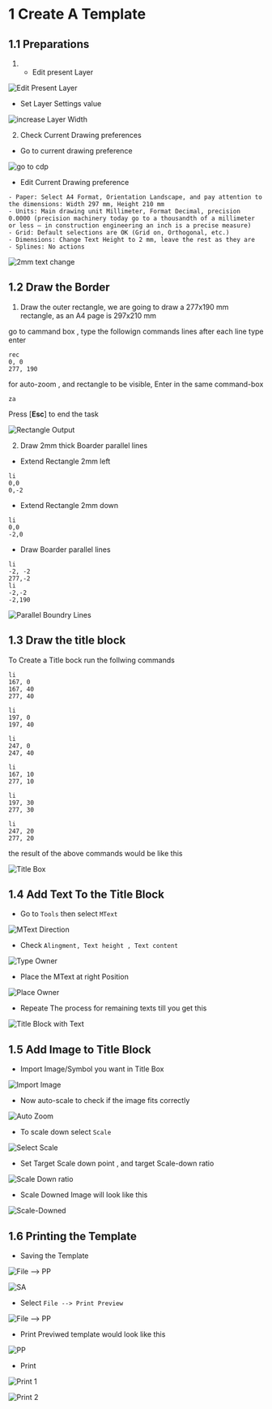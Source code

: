 # 1 Create A Template 

## 1.1 Preparations

1. -  Edit present Layer 

![Edit Present Layer](./images/1_edit_layer)

- Set Layer Settings value 

![increase Layer Width](./images/2_increase_layer_width)

2.  Check Current Drawing preferences

- Go to current drawing preference

![go to cdp](./images/3_Current_Drawing_Preference.png)

- Edit Current Drawing preference 

```
- Paper: Select A4 Format, Orientation Landscape, and pay attention to the dimensions: Width 297 mm, Height 210 mm
- Units: Main drawing unit Millimeter, Format Decimal, precision 0.0000 (precision machinery today go to a thousandth of a millimeter or less – in construction engineering an inch is a precise measure)
- Grid: Default selections are OK (Grid on, Orthogonal, etc.)
- Dimensions: Change Text Height to 2 mm, leave the rest as they are
- Splines: No actions
```

![2mm text change](./images/4_2mm_text.png)

## 1.2 Draw the Border

1. Draw the outer rectangle, we are going to draw a 277x190 mm rectangle, as an A4 page is 297x210 mm 

go to cammand box , type the followign commands lines after each line type enter 

```
rec
0, 0 
277, 190
```
for auto-zoom , and rectangle to be visible, Enter in the same command-box
```
za
```
Press [**Esc**] to end the task

![Rectangle Output](./images/5_draw_rec.png)


2. Draw 2mm thick Boarder parallel lines

- Extend Rectangle 2mm left 

```
li
0,0
0,-2
```
- Extend Rectangle 2mm down
```
li
0,0
-2,0
```
- Draw Boarder parallel lines
```
li
-2, -2
277,-2
li
-2,-2
-2,190
```

![Parallel Boundry Lines](./images/6_parallel_lines.png)

## 1.3 Draw the title block

To Create a Title bock run the follwing commands 
```
li
167, 0
167, 40
277, 40

li
197, 0
197, 40

li
247, 0
247, 40

li
167, 10
277, 10

li
197, 30
277, 30

li
247, 20
277, 20
```
the result of the above commands would be like this 

![Title Box](./images/7_title_box.png)

## 1.4 Add Text To the Title Block

- Go to `Tools` then select `MText`

![MText Direction](./images/8_Mtext_direction.png)

- Check `Alingment, Text height , Text content` 

![Type Owner](./images/9_Type_Owner.png)

- Place the MText at right Position

![Place Owner](./images/10_Place_owner_MText.png)

- Repeate The process for remaining texts till you get this 

![Title Block with Text](./images/11_Title_Block_with_Text.png)

## 1.5 Add Image to Title Block

- Import Image/Symbol you want in Title Box

![Import Image](./images/12_Import_Image.png)

- Now auto-scale to check if the image fits correctly 

![Auto Zoom](./images/13_Auto_Zoom.png)

- To scale down select `Scale`

![Select Scale](./images/14_Select_Scale.png)

- Set Target Scale down point , and target Scale-down ratio

![Scale Down ratio](./images/15_ScaleDown_ratio.png)

- Scale Downed Image will look like this 

![Scale-Downed](./images/16_ScaleDowned.png)

## 1.6 Printing the Template

- Saving the Template 

![File --> PP](./images/17_File_PrintPreview.png)

![SA](./images/18_SA.png)

- Select `File --> Print Preview`

![File --> PP](./images/19_File_PrintPreview.png)

- Print Previwed template would look like this 

![PP](./images/20_PP.png)

- Print

![Print 1](./images/21_Print.png)

![Print 2](./images/22_Print.png)
